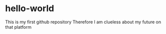 # hello-world
This is my first github repository
Therefore I am clueless about my future on that platform
